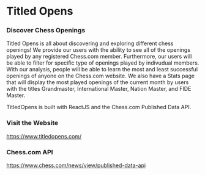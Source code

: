 # Titled Opens 

### Discover Chess Openings

Titled Opens is all about discovering and exploring different chess openings! We provide our users with the ability to see all of the openings played by any registered Chess.com member. Furthermore, our users will be able to filter for specific type of openings played by indivudual members. With our analysis, people will be able to learn the most and least successful openings of anyone on the Chess.com website. We also have a Stats page that will display the most played openings of the current month by users with the titles Grandmaster, International Master, Nation Master, and FIDE Master.

TitledOpens is built with ReactJS and the Chess.com Published Data API.

### Visit the Website

https://www.titledopens.com/

### Chess.com API

https://www.chess.com/news/view/published-data-api
